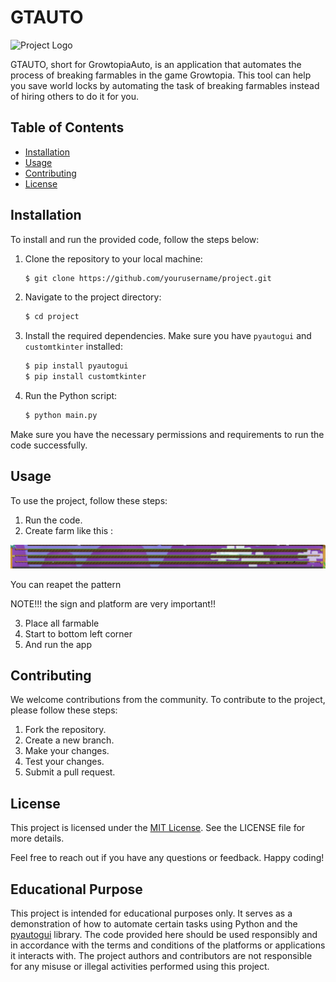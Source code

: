 # GTAUTO

![Project Logo](icon.ico)

GTAUTO, short for GrowtopiaAuto, is an application that automates the process of breaking farmables in the game Growtopia. This tool can help you save world locks by automating the task of breaking farmables instead of hiring others to do it for you.

## Table of Contents

- [Installation](#installation)
- [Usage](#usage)
- [Contributing](#contributing)
- [License](#license)

## Installation

To install and run the provided code, follow the steps below:

1. Clone the repository to your local machine:
   ```bash
   $ git clone https://github.com/yourusername/project.git
   ```

2. Navigate to the project directory:
   ```bash
   $ cd project
   ```

3. Install the required dependencies. Make sure you have `pyautogui` and `customtkinter` installed:
   ```bash
   $ pip install pyautogui
   $ pip install customtkinter
   ```

4. Run the Python script:
   ```bash
   $ python main.py
   ```

Make sure you have the necessary permissions and requirements to run the code successfully.

## Usage

To use the project, follow these steps:

1. Run the code.
2. Create farm like this :

![tutorial](361986145_989411775711251_8291980216540312607_n.png)

You can reapet the pattern

NOTE!!! the sign and platform are very important!!

3. Place all farmable
4. Start to bottom left corner
5. And run the app

## Contributing

We welcome contributions from the community. To contribute to the project, please follow these steps:

1. Fork the repository.
2. Create a new branch.
3. Make your changes.
4. Test your changes.
5. Submit a pull request.

## License

This project is licensed under the [MIT License](LICENSE). See the LICENSE file for more details.

Feel free to reach out if you have any questions or feedback. Happy coding!

## Educational Purpose

This project is intended for educational purposes only. It serves as a demonstration of how to automate certain tasks using Python and the [pyautogui](https://pypi.org/project/PyAutoGUI/) library. The code provided here should be used responsibly and in accordance with the terms and conditions of the platforms or applications it interacts with. The project authors and contributors are not responsible for any misuse or illegal activities performed using this project.
